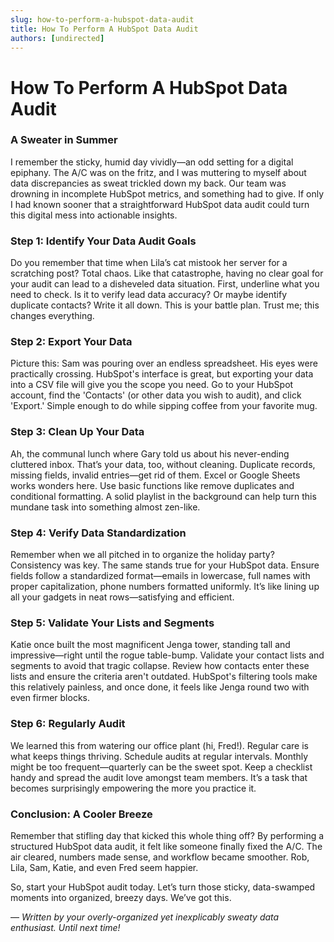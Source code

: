 ```yaml
---
slug: how-to-perform-a-hubspot-data-audit
title: How To Perform A HubSpot Data Audit
authors: [undirected]
---
```


# How To Perform A HubSpot Data Audit

### A Sweater in Summer

I remember the sticky, humid day vividly—an odd setting for a digital epiphany. The A/C was on the fritz, and I was muttering to myself about data discrepancies as sweat trickled down my back. Our team was drowning in incomplete HubSpot metrics, and something had to give. If only I had known sooner that a straightforward HubSpot data audit could turn this digital mess into actionable insights.

### Step 1: Identify Your Data Audit Goals

Do you remember that time when Lila’s cat mistook her server for a scratching post? Total chaos. Like that catastrophe, having no clear goal for your audit can lead to a disheveled data situation. First, underline what you need to check. Is it to verify lead data accuracy? Or maybe identify duplicate contacts? Write it all down. This is your battle plan. Trust me; this changes everything.

### Step 2: Export Your Data

Picture this: Sam was pouring over an endless spreadsheet. His eyes were practically crossing. HubSpot's interface is great, but exporting your data into a CSV file will give you the scope you need. Go to your HubSpot account, find the 'Contacts' (or other data you wish to audit), and click 'Export.' Simple enough to do while sipping coffee from your favorite mug.

### Step 3: Clean Up Your Data

Ah, the communal lunch where Gary told us about his never-ending cluttered inbox. That’s your data, too, without cleaning. Duplicate records, missing fields, invalid entries—get rid of them. Excel or Google Sheets works wonders here. Use basic functions like remove duplicates and conditional formatting. A solid playlist in the background can help turn this mundane task into something almost zen-like.

### Step 4: Verify Data Standardization

Remember when we all pitched in to organize the holiday party? Consistency was key. The same stands true for your HubSpot data. Ensure fields follow a standardized format—emails in lowercase, full names with proper capitalization, phone numbers formatted uniformly. It’s like lining up all your gadgets in neat rows—satisfying and efficient. 

### Step 5: Validate Your Lists and Segments

Katie once built the most magnificent Jenga tower, standing tall and impressive—right until the rogue table-bump. Validate your contact lists and segments to avoid that tragic collapse. Review how contacts enter these lists and ensure the criteria aren't outdated. HubSpot's filtering tools make this relatively painless, and once done, it feels like Jenga round two with even firmer blocks.

### Step 6: Regularly Audit

We learned this from watering our office plant (hi, Fred!). Regular care is what keeps things thriving. Schedule audits at regular intervals. Monthly might be too frequent—quarterly can be the sweet spot. Keep a checklist handy and spread the audit love amongst team members. It’s a task that becomes surprisingly empowering the more you practice it.

### Conclusion: A Cooler Breeze

Remember that stifling day that kicked this whole thing off? By performing a structured HubSpot data audit, it felt like someone finally fixed the A/C. The air cleared, numbers made sense, and workflow became smoother. Rob, Lila, Sam, Katie, and even Fred seem happier. 

So, start your HubSpot audit today. Let’s turn those sticky, data-swamped moments into organized, breezy days. We’ve got this.

—
*Written by your overly-organized yet inexplicably sweaty data enthusiast. Until next time!*